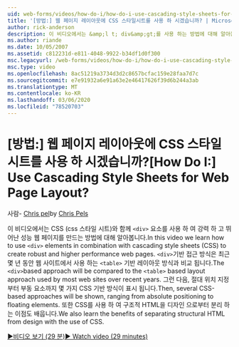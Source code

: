 ```yaml
---
uid: web-forms/videos/how-do-i/how-do-i-use-cascading-style-sheets-for-web-page-layout
title: '[방법:] 웹 페이지 레이아웃에 CSS 스타일시트를 사용 하 시겠습니까? | Microsoft Docs'
author: rick-anderson
description: 이 비디오에서는 &amp;l t; div&amp;gt;를 사용 하는 방법에 대해 알아봅니다. CSS (css 스타일 시트)와 결합 된 요소를 사용 하 여 강력 하 고 높은 성능 웹을 만듭니다.
ms.author: riande
ms.date: 10/05/2007
ms.assetid: c812231d-e811-4048-9922-b34df1d0f300
msc.legacyurl: /web-forms/videos/how-do-i/how-do-i-use-cascading-style-sheets-for-web-page-layout
msc.type: video
ms.openlocfilehash: 8ac51219a3734d3d2c8657bcfac159e28faa7d7c
ms.sourcegitcommit: e7e91932a6e91a63e2e46417626f39d6b244a3ab
ms.translationtype: MT
ms.contentlocale: ko-KR
ms.lasthandoff: 03/06/2020
ms.locfileid: "78520703"
---
```

# <a name="how-do-i-use-cascading-style-sheets-for-web-page-layout"></a><span data-ttu-id="735f6-104">[방법:] 웹 페이지 레이아웃에 CSS 스타일시트를 사용 하 시겠습니까?</span><span class="sxs-lookup"><span data-stu-id="735f6-104">[How Do I:] Use Cascading Style Sheets for Web Page Layout?</span></span>

<span data-ttu-id="735f6-105">사람- [Chris pel](https://twitter.com/chrispels)</span><span class="sxs-lookup"><span data-stu-id="735f6-105">by [Chris Pels](https://twitter.com/chrispels)</span></span>

<span data-ttu-id="735f6-106">이 비디오에서는 CSS (css 스타일 시트)와 함께 `<div>` 요소를 사용 하 여 강력 하 고 뛰어난 성능 웹 페이지를 만드는 방법에 대해 알아봅니다.</span><span class="sxs-lookup"><span data-stu-id="735f6-106">In this video we learn how to use `<div>` elements in combination with cascading style sheets (CSS) to create robust and higher performance web pages.</span></span> <span data-ttu-id="735f6-107">`<div>`기반 접근 방식은 최근 몇 년 동안 웹 사이트에서 사용 하는 `<table>` 기반 레이아웃 방식과 비교 됩니다.</span><span class="sxs-lookup"><span data-stu-id="735f6-107">The `<div>`based approach will be compared to the `<table>` based layout approach used by most web sites over recent years.</span></span> <span data-ttu-id="735f6-108">그런 다음, 절대 위치 지정부터 부동 요소까지 몇 가지 CSS 기반 방식이 표시 됩니다.</span><span class="sxs-lookup"><span data-stu-id="735f6-108">Then, several CSS-based approaches will be shown, ranging from absolute positioning to floating elements.</span></span> <span data-ttu-id="735f6-109">또한 CSS를 사용 하 여 구조적 HTML을 디자인 으로부터 분리 하는 이점도 배웁니다.</span><span class="sxs-lookup"><span data-stu-id="735f6-109">We also learn the benefits of separating structural HTML from design with the use of CSS.</span></span>

[<span data-ttu-id="735f6-110">&#9654;비디오 보기 (29 분)</span><span class="sxs-lookup"><span data-stu-id="735f6-110">&#9654; Watch video (29 minutes)</span></span>](https://channel9.msdn.com/Blogs/ASP-NET-Site-Videos/how-do-i-use-cascading-style-sheets-for-web-page-layout)
